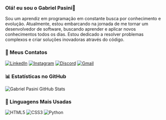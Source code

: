 ### Olá! eu sou o Gabriel Pasini👋
 Sou um aprendiz em programação em constante busca por conhecimento e evolução. Atualmente, estou embarcando na jornada de me tornar um desenvolvedor de software, buscando aprender e aplicar novos conhecimentos todos os dias. Estou dedicado a resolver problemas complexos e criar soluções inovadoras através do código.


### 🛜 Meus Contatos
[![LinkedIn](https://img.shields.io/badge/LinkedIn-0077B5?style=for-the-badge&logo=linkedin&logoColor=white)](https://www.linkedin.com/in/gabrielpasini02/)
[![Instagram](https://img.shields.io/badge/-Instagram-%23E4405F?style=for-the-badge&logo=instagram&logoColor=white)](https://www.instagram.com/pasinixx/)
[![Discord](https://img.shields.io/badge/Discord-7289DA?style=for-the-badge&logo=discord&logoColor=white)](https://discord.com/channels/@pasinii/)
[![Gmail](https://img.shields.io/badge/Gmail-333333?style=for-the-badge&logo=gmail&logoColor=red)](mailto:gabrielpasini20221@gmail.com)

### 📊 Estatísticas no GitHub
![Gabriel Pasini GitHub Stats](https://github-readme-stats.vercel.app/api?username=GabrielPasini02&theme=tokyonight)

### 🚀 Linguagens Mais Usadas
![HTML5](https://img.shields.io/badge/HTML5-E34F26?style=for-the-badge&logo=html5&logoColor=white)
![CSS3](https://img.shields.io/badge/CSS3-1572B6?style=for-the-badge&logo=css3&logoColor=white)
![Python](https://img.shields.io/badge/python-3670A0?style=for-the-badge&logo=python&logoColor=ffdd54)
